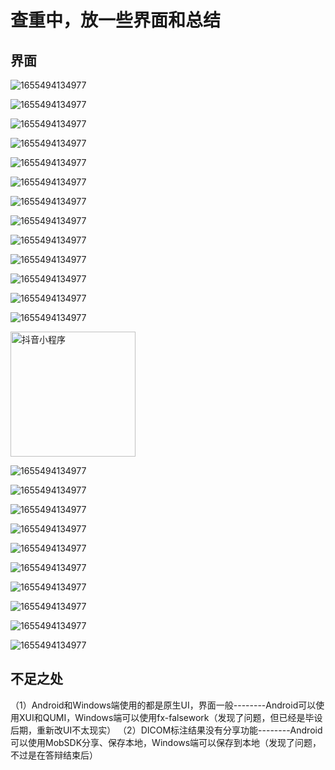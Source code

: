 # 查重中，放一些界面和总结
## 界面

![1655494134977](https://github.com/lijianxing66628/DentalHousekeeper/blob/main/images/1.jpg)

![1655494134977](https://github.com/lijianxing66628/DentalHousekeeper/blob/main/images/2.jpg)

![1655494134977](https://github.com/lijianxing66628/DentalHousekeeper/blob/main/images/3.jpg)

![1655494134977](https://github.com/lijianxing66628/DentalHousekeeper/blob/main/images/4.jpg)

![1655494134977](https://github.com/lijianxing66628/DentalHousekeeper/blob/main/images/5.jpg)

![1655494134977](https://github.com/lijianxing66628/DentalHousekeeper/blob/main/images/6.jpg)

![1655494134977](https://github.com/lijianxing66628/DentalHousekeeper/blob/main/images/7.jpg)

![1655494134977](https://github.com/lijianxing66628/DentalHousekeeper/blob/main/images/8.png)

![1655494134977](https://github.com/lijianxing66628/DentalHousekeeper/blob/main/images/9.jpg)

![1655494134977](https://github.com/lijianxing66628/DentalHousekeeper/blob/main/images/10.jpg)

![1655494134977](https://github.com/lijianxing66628/DentalHousekeeper/blob/main/images/11.jpg)

![1655494134977](https://github.com/lijianxing66628/DentalHousekeeper/blob/main/images/12.jpg)

![1655494134977](https://github.com/lijianxing66628/DentalHousekeeper/blob/main/images/13.jpg)

<img src="https://github.com/仓库名/项目名/blob/master/m/20200424230936851.png" width="200" height="200" alt="抖音小程序"/><br/>

![1655494134977](https://github.com/lijianxing66628/DentalHousekeeper/blob/main/images/15.jpg)

![1655494134977](https://github.com/lijianxing66628/DentalHousekeeper/blob/main/images/16.jpg)

![1655494134977](https://github.com/lijianxing66628/DentalHousekeeper/blob/main/images/17.jpg)

![1655494134977](https://github.com/lijianxing66628/DentalHousekeeper/blob/main/images/18.jpg)

![1655494134977](https://github.com/lijianxing66628/DentalHousekeeper/blob/main/images/19.jpg)

![1655494134977](https://github.com/lijianxing66628/DentalHousekeeper/blob/main/images/20.jpg)

![1655494134977](https://github.com/lijianxing66628/DentalHousekeeper/blob/main/images/21.png)

![1655494134977](https://github.com/lijianxing66628/DentalHousekeeper/blob/main/images/22.png)

![1655494134977](https://github.com/lijianxing66628/DentalHousekeeper/blob/main/images/23.jpg)

![1655494134977](https://github.com/lijianxing66628/DentalHousekeeper/blob/main/images/24.jpg)

## 不足之处
（1）Android和Windows端使用的都是原生UI，界面一般--------Android可以使用XUI和QUMI，Windows端可以使用fx-falsework（发现了问题，但已经是毕设后期，重新改UI不太现实）
（2）DICOM标注结果没有分享功能--------Android可以使用MobSDK分享、保存本地，Windows端可以保存到本地（发现了问题，不过是在答辩结束后）
